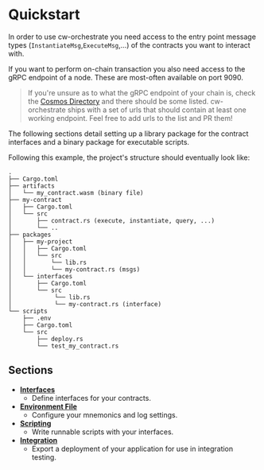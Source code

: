 # Quickstart

In order to use cw-orchestrate you need access to the entry point message types (`InstantiateMsg`,`ExecuteMsg`,...) of the contracts you want to interact with.

If you want to perform on-chain transaction you also need access to the gRPC endpoint of a node. These are most-often available on port 9090.

> If you're unsure as to what the gRPC endpoint of your chain is, check the [Cosmos Directory](https://cosmos.directory) and there should be some listed. cw-orchestrate ships with a set of urls that should contain at least one working endpoint. Feel free to add urls to the list and PR them!

The following sections detail setting up a library package for the contract interfaces and a binary package for executable scripts.

Following this example, the project's structure should eventually look like:

```path
.
├── Cargo.toml
├── artifacts
│   └── my_contract.wasm (binary file)
├── my-contract
│   ├── Cargo.toml
│   └── src
│       ├── contract.rs (execute, instantiate, query, ...)
│       └── ..
├── packages
│   ├── my-project
│   │   ├── Cargo.toml
│   │   └── src
│   │       └── lib.rs
│   │       └── my-contract.rs (msgs)
│   └── interfaces
│       ├── Cargo.toml
│       └── src
│            └── lib.rs
│            └── my-contract.rs (interface)
└── scripts
    ├── .env
    ├── Cargo.toml
    └── src
        ├── deploy.rs
        └── test_my_contract.rs
```

## Sections

- **[Interfaces](./interfaces.md)**
  - Define interfaces for your contracts.
- **[Environment File](./env-variable.md)**
  - Configure your mnemonics and log settings.
- **[Scripting](./scripting.md)**
  - Write runnable scripts with your interfaces.
- **[Integration](./integration.md)**
  - Export a deployment of your application for use in integration testing.  
